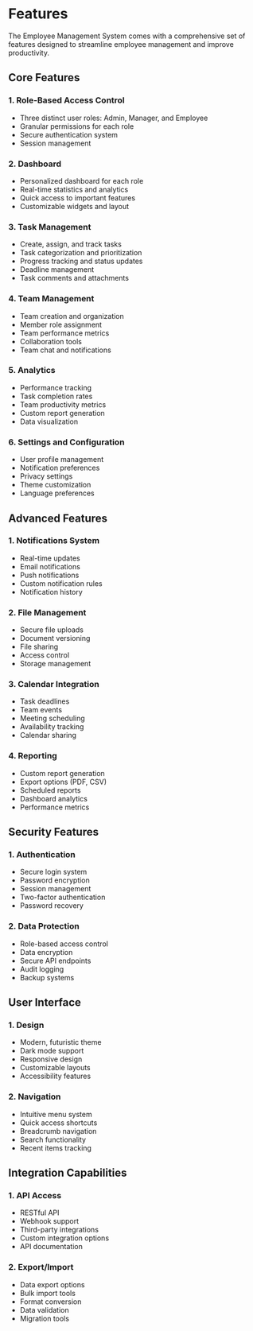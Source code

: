 # Features

The Employee Management System comes with a comprehensive set of features designed to streamline employee management and improve productivity.

## Core Features

### 1. Role-Based Access Control
- Three distinct user roles: Admin, Manager, and Employee
- Granular permissions for each role
- Secure authentication system
- Session management

### 2. Dashboard
- Personalized dashboard for each role
- Real-time statistics and analytics
- Quick access to important features
- Customizable widgets and layout

### 3. Task Management
- Create, assign, and track tasks
- Task categorization and prioritization
- Progress tracking and status updates
- Deadline management
- Task comments and attachments

### 4. Team Management
- Team creation and organization
- Member role assignment
- Team performance metrics
- Collaboration tools
- Team chat and notifications

### 5. Analytics
- Performance tracking
- Task completion rates
- Team productivity metrics
- Custom report generation
- Data visualization

### 6. Settings and Configuration
- User profile management
- Notification preferences
- Privacy settings
- Theme customization
- Language preferences

## Advanced Features

### 1. Notifications System
- Real-time updates
- Email notifications
- Push notifications
- Custom notification rules
- Notification history

### 2. File Management
- Secure file uploads
- Document versioning
- File sharing
- Access control
- Storage management

### 3. Calendar Integration
- Task deadlines
- Team events
- Meeting scheduling
- Availability tracking
- Calendar sharing

### 4. Reporting
- Custom report generation
- Export options (PDF, CSV)
- Scheduled reports
- Dashboard analytics
- Performance metrics

## Security Features

### 1. Authentication
- Secure login system
- Password encryption
- Session management
- Two-factor authentication
- Password recovery

### 2. Data Protection
- Role-based access control
- Data encryption
- Secure API endpoints
- Audit logging
- Backup systems

## User Interface

### 1. Design
- Modern, futuristic theme
- Dark mode support
- Responsive design
- Customizable layouts
- Accessibility features

### 2. Navigation
- Intuitive menu system
- Quick access shortcuts
- Breadcrumb navigation
- Search functionality
- Recent items tracking

## Integration Capabilities

### 1. API Access
- RESTful API
- Webhook support
- Third-party integrations
- Custom integration options
- API documentation

### 2. Export/Import
- Data export options
- Bulk import tools
- Format conversion
- Data validation
- Migration tools 